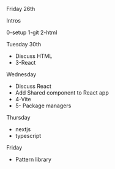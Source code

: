 Friday 26th

Intros

0-setup
1-git
2-html



Tuesday 30th
* Discuss HTML
* 3-React 

Wednesday
* Discuss React
* Add Shared component to React app
* 4-Vite
* 5- Package managers

Thursday
* nextjs
* typescript

Friday 
* Pattern library
